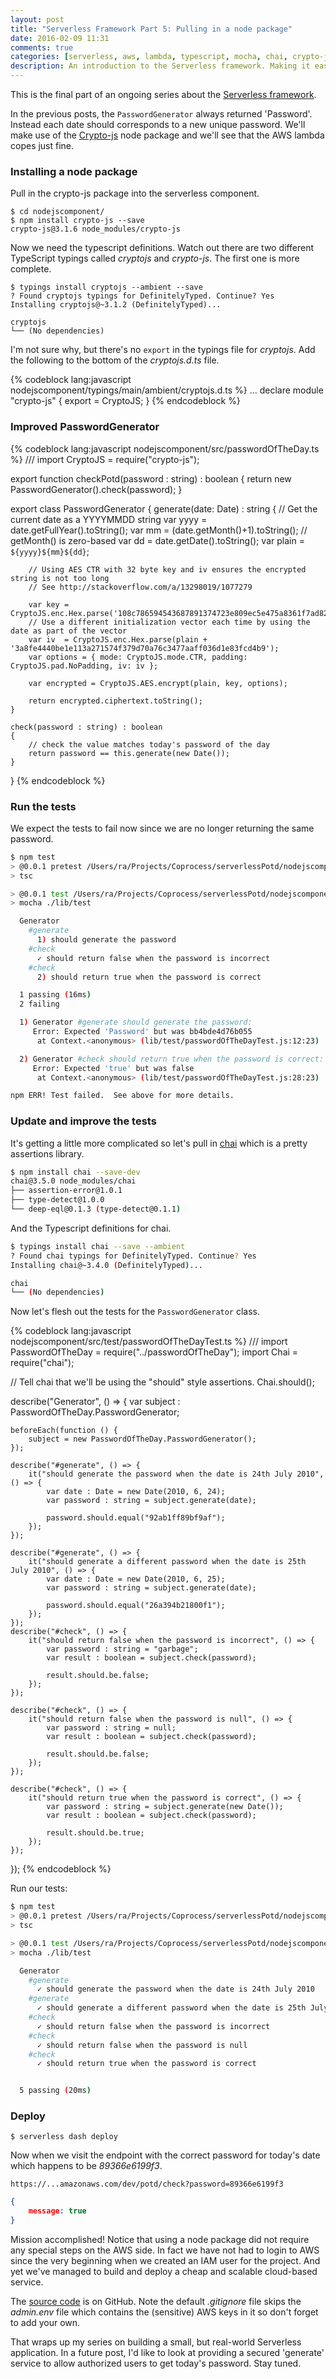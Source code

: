 ```yaml
---
layout: post
title: "Serverless Framework Part 5: Pulling in a node package"
date: 2016-02-09 11:31
comments: true
categories: [serverless, aws, lambda, typescript, mocha, chai, crypto-js]
description: An introduction to the Serverless framework. Making it easy to use Amazon Lambda to build highly scalable apps cheaply. We flesh out the password generation routine with a call to the crypto-js node package.
---
```

This is the final part of an ongoing series about the [Serverless framework](https://github.com/serverless/serverless).

In the previous posts, the `PasswordGenerator` always returned 'Password'. Instead each date should corresponds to a new unique password. We'll make use of the [Crypto-js](https://www.npmjs.com/package/crypto-js) node package and we'll see that the AWS lambda copes just fine.

### Installing a node package ###

Pull in the crypto-js package into the serverless component.

    $ cd nodejscomponent/
    $ npm install crypto-js --save
    crypto-js@3.1.6 node_modules/crypto-js

Now we need the typescript definitions. Watch out there are two different TypeScript typings called _cryptojs_ and _crypto-js_. The first one is more complete.

    $ typings install cryptojs --ambient --save
    ? Found cryptojs typings for DefinitelyTyped. Continue? Yes
    Installing cryptojs@~3.1.2 (DefinitelyTyped)...

    cryptojs
    └── (No dependencies)

I'm not sure why, but there's no `export` in the typings file for _cryptojs_. Add the following to the bottom of the _cryptojs.d.ts_ file. 

{% codeblock lang:javascript nodejscomponent/typings/main/ambient/cryptojs.d.ts %}
  ...
declare module "crypto-js" {
    export = CryptoJS;
}
{% endcodeblock %}  

### Improved PasswordGenerator ###

{% codeblock lang:javascript nodejscomponent/src/passwordOfTheDay.ts %}
/// <reference path="../typings/main.d.ts" />
import CryptoJS = require("crypto-js"); 

export function checkPotd(password : string) : boolean
{
    return new PasswordGenerator().check(password);
}

export class PasswordGenerator 
{
	generate(date: Date) : string 
	{
        // Get the current date as a YYYYMMDD string
        var yyyy = date.getFullYear().toString();
        var mm = (date.getMonth()+1).toString(); // getMonth() is zero-based
        var dd  = date.getDate().toString();
        var plain = `${yyyy}${mm}${dd}`;

        // Using AES CTR with 32 byte key and iv ensures the encrypted string is not too long
        // See http://stackoverflow.com/a/13298019/1077279
                
        var key = CryptoJS.enc.Hex.parse('108c786594543687891374723e809ec5e475a8361f7ad82df04e91ba2c139321');
        // Use a different initialization vector each time by using the date as part of the vector
        var iv  = CryptoJS.enc.Hex.parse(plain + '3a8fe4440be1e113a271574f379d70a76c3477aaff036d1e83fcd4b9');
        var options = { mode: CryptoJS.mode.CTR, padding: CryptoJS.pad.NoPadding, iv: iv };

        var encrypted = CryptoJS.AES.encrypt(plain, key, options);
        
 		return encrypted.ciphertext.toString();
	}	
	
	check(password : string) : boolean 
	{
        // check the value matches today's password of the day
		return password == this.generate(new Date());
	}
} 
{% endcodeblock %}

### Run the tests ###

We expect the tests to fail now since we are no longer returning the same password.

```sh
$ npm test
> @0.0.1 pretest /Users/ra/Projects/Coprocess/serverlessPotd/nodejscomponent
> tsc

> @0.0.1 test /Users/ra/Projects/Coprocess/serverlessPotd/nodejscomponent
> mocha ./lib/test

  Generator
    #generate
      1) should generate the password
    #check
      ✓ should return false when the password is incorrect
    #check
      2) should return true when the password is correct

  1 passing (16ms)
  2 failing

  1) Generator #generate should generate the password:
     Error: Expected 'Password' but was bb4bde4d76b055
      at Context.<anonymous> (lib/test/passwordOfTheDayTest.js:12:23)

  2) Generator #check should return true when the password is correct:
     Error: Expected 'true' but was false
      at Context.<anonymous> (lib/test/passwordOfTheDayTest.js:28:23)

npm ERR! Test failed.  See above for more details.
```

### Update and improve the tests ###

It's getting a little more complicated so let's pull in [chai](http://chaijs.com/) which is a pretty assertions library.

```sh
$ npm install chai --save-dev
chai@3.5.0 node_modules/chai
├── assertion-error@1.0.1
├── type-detect@1.0.0
└── deep-eql@0.1.3 (type-detect@0.1.1)
```
And the Typescript definitions for chai.


```sh
$ typings install chai --save --ambient
? Found chai typings for DefinitelyTyped. Continue? Yes
Installing chai@~3.4.0 (DefinitelyTyped)...

chai
└── (No dependencies)
```

Now let's flesh out the tests for the `PasswordGenerator` class.

{% codeblock lang:javascript nodejscomponent/src/test/passwordOfTheDayTest.ts %}
/// <reference path="../../typings/main.d.ts" />
import PasswordOfTheDay = require("../passwordOfTheDay");
import Chai = require("chai");

// Tell chai that we'll be using the "should" style assertions.
Chai.should();

describe("Generator", () => {
    var subject : PasswordOfTheDay.PasswordGenerator;
    
    beforeEach(function () {
        subject = new PasswordOfTheDay.PasswordGenerator();
    });

    describe("#generate", () => {
        it("should generate the password when the date is 24th July 2010", () => {
            var date : Date = new Date(2010, 6, 24);
            var password : string = subject.generate(date); 
                       
            password.should.equal("92ab1ff89bf9af");           
        });
    });

    describe("#generate", () => {
        it("should generate a different password when the date is 25th July 2010", () => {
            var date : Date = new Date(2010, 6, 25);
            var password : string = subject.generate(date); 
                       
            password.should.equal("26a394b21800f1");           
        });
    });  
    describe("#check", () => {
        it("should return false when the password is incorrect", () => {
            var password : string = "garbage";
            var result : boolean = subject.check(password);
            
            result.should.be.false;
        });
    });

    describe("#check", () => {
        it("should return false when the password is null", () => {
            var password : string = null;
            var result : boolean = subject.check(password);
            
            result.should.be.false;
        });
    });

    describe("#check", () => {
        it("should return true when the password is correct", () => {
            var password : string = subject.generate(new Date());
            var result : boolean = subject.check(password);
  
            result.should.be.true;
        });
    });
});
{% endcodeblock %}

Run our tests:

```sh
$ npm test
> @0.0.1 pretest /Users/ra/Projects/Coprocess/serverlessPotd/nodejscomponent
> tsc

> @0.0.1 test /Users/ra/Projects/Coprocess/serverlessPotd/nodejscomponent
> mocha ./lib/test

  Generator
    #generate
      ✓ should generate the password when the date is 24th July 2010
    #generate
      ✓ should generate a different password when the date is 25th July 2010
    #check
      ✓ should return false when the password is incorrect
    #check
      ✓ should return false when the password is null
    #check
      ✓ should return true when the password is correct


  5 passing (20ms)
```

### Deploy ###

    $ serverless dash deploy
    
Now when we visit the endpoint with the correct password for today's date which happens to be _89366e6199f3_.

    https://...amazonaws.com/dev/potd/check?password=89366e6199f3
   
```json
{
    message: true
}
```

Mission accomplished! Notice that using a node package did not require any special steps on the AWS side. In fact we have not had to login to AWS since the very beginning when we created an IAM user for the project. And yet we've managed to build and deploy a cheap and scalable cloud-based service.

The [source code](https://github.com/ZeroSharp/ServerlessPotd) is on GitHub. Note the default _.gitignore_ file skips the _admin.env_ file which contains the (sensitive) AWS keys in it so don't forget to add your own.

That wraps up my series on building a small, but real-world Serverless application. In a future post, I'd like to look at providing a secured 'generate' service to allow authorized users to get today's password. Stay tuned.